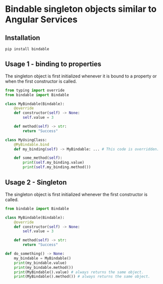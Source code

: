 # Bindable singleton objects similar to Angular Services

## Installation

`pip install bindable`

## Usage 1 - binding to properties

The singleton object is first initialized whenever it is bound to a property or when the first constructor is called.

```py
from typing import override
from bindable import Bindable

class MyBindable(Bindable):
    @override
    def constructor(self) -> None:
        self.value = 3

    def method(self) -> str:
        return "Success"

class MyUsingClass:
    @MyBindable.bind
    def my_binding(self) -> MyBindable: ... # This code is overridden. Just use ... or pass.

    def some_method(self):
        print(self.my_binding.value)
        print(self.my_binding.method())
```

## Usage 2 - Singleton

The singleton object is first initialized whenever the first constructor is called.

```py
from bindable import Bindable

class MyBindable(Bindable):
    @override
    def constructor(self) -> None:
        self.value = 3

    def method(self) -> str:
        return "Success"

def do_something() -> None:
    my_bindable = MyBindable()
    print(my_bindable.value)
    print(my_bindable.method())
    print(MyBindable().value) # always returns the same object.
    print(MyBindable().method()) # always returns the same object.
```